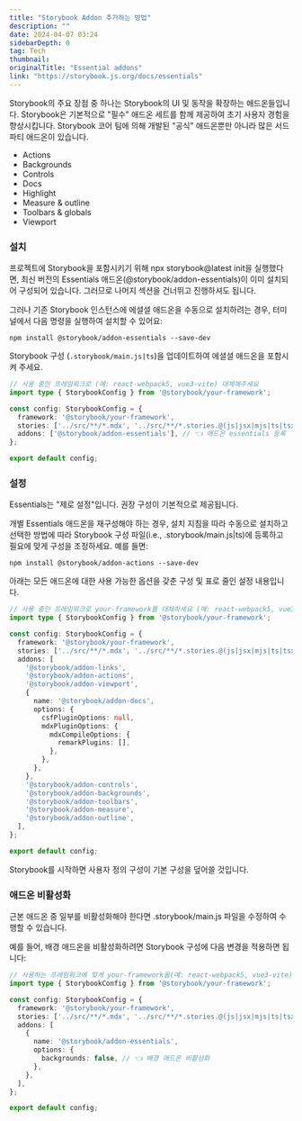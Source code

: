 ```yaml
---
title: "Storybook Addon 추가하는 방법"
description: ""
date: 2024-04-07 03:24
sidebarDepth: 0
tag: Tech
thumbnail: 
originalTitle: "Essential addons"
link: "https://storybook.js.org/docs/essentials"
---
```



Storybook의 주요 장점 중 하나는 Storybook의 UI 및 동작을 확장하는 애드온들입니다. Storybook은 기본적으로 "필수" 애드온 세트를 함께 제공하여 초기 사용자 경험을 향상시킵니다. Storybook 코어 팀에 의해 개발된 "공식" 애드온뿐만 아니라 많은 서드 파티 애드온이 있습니다.

- Actions 
- Backgrounds 
- Controls 
- Docs 
- Highlight 
- Measure & outline 
- Toolbars & globals 
- Viewport

### 설치

프로젝트에 Storybook을 포함시키기 위해 npx storybook@latest init을 실행했다면, 최신 버전의 Essentials 애드온(@storybook/addon-essentials)이 이미 설치되어 구성되어 있습니다. 그러므로 나머지 섹션을 건너뛰고 진행하셔도 됩니다.



그러나 기존 Storybook 인스턴스에 에셜셜 애드온을 수동으로 설치하려는 경우, 터미널에서 다음 명령을 실행하여 설치할 수 있어요:

```npm
npm install @storybook/addon-essentials --save-dev
```

Storybook 구성 (`.storybook/main.js|ts`)을 업데이트하여 에셜셜 애드온을 포함시켜 주세요.

```typescript
// 사용 중인 프레임워크로 (예: react-webpack5, vue3-vite) 대체해주세요
import type { StorybookConfig } from '@storybook/your-framework';

const config: StorybookConfig = {
  framework: '@storybook/your-framework',
  stories: ['../src/**/*.mdx', '../src/**/*.stories.@(js|jsx|mjs|ts|tsx)'],
  addons: ['@storybook/addon-essentials'], // 👈 애드온 essentials 등록
};

export default config;
```



### 설정

Essentials는 "제로 설정"입니다. 권장 구성이 기본적으로 제공됩니다.

개별 Essentials 애드온을 재구성해야 하는 경우, 설치 지침을 따라 수동으로 설치하고 선택한 방법에 따라 Storybook 구성 파일(i.e., .storybook/main.js|ts)에 등록하고 필요에 맞게 구성을 조정하세요. 예를 들면:

```npm
npm install @storybook/addon-actions --save-dev
```



아래는 모든 애드온에 대한 사용 가능한 옵션을 갖춘 구성 및 표로 줄인 설정 내용입니다.

```typescript
// 사용 중인 프레임워크로 your-framework를 대체하세요 (예: react-webpack5, vue3-vite)
import type { StorybookConfig } from '@storybook/your-framework';

const config: StorybookConfig = {
  framework: '@storybook/your-framework',
  stories: ['../src/**/*.mdx', '../src/**/*.stories.@(js|jsx|mjs|ts|tsx)'],
  addons: [
    '@storybook/addon-links',
    '@storybook/addon-actions',
    '@storybook/addon-viewport',
    {
      name: '@storybook/addon-docs',
      options: {
        csfPluginOptions: null,
        mdxPluginOptions: {
          mdxCompileOptions: {
            remarkPlugins: [],
          },
        },
      },
    },
    '@storybook/addon-controls',
    '@storybook/addon-backgrounds',
    '@storybook/addon-toolbars',
    '@storybook/addon-measure',
    '@storybook/addon-outline',
  ],
};

export default config;
```

Storybook를 시작하면 사용자 정의 구성이 기본 구성을 덮어쓸 것입니다.



### 애드온 비활성화

근본 애드온 중 일부를 비활성화해야 한다면 .storybook/main.js 파일을 수정하여 수행할 수 있습니다.

예를 들어, 배경 애드온을 비활성화하려면 Storybook 구성에 다음 변경을 적용하면 됩니다:

```typescript
// 사용하는 프레임워크에 맞게 your-framework을(예: react-webpack5, vue3-vite) 대체하세요
import type { StorybookConfig } from '@storybook/your-framework';

const config: StorybookConfig = {
  framework: '@storybook/your-framework',
  stories: ['../src/**/*.mdx', '../src/**/*.stories.@(js|jsx|mjs|ts|tsx)'],
  addons: [
    {
      name: '@storybook/addon-essentials',
      options: {
        backgrounds: false, // 👈 배경 애드온 비활성화
      },
    },
  ],
};

export default config;
```